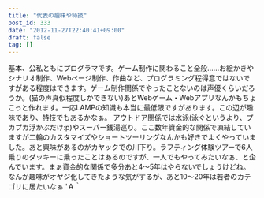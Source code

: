 ```yaml
---
title: "代表の趣味や特技"
post_id: 333
date: "2012-11-27T22:40:41+09:00"
draft: false
tag: []
---
```



基本、公私ともにプログラマです。ゲーム制作に関わること全般……お絵かきやシナリオ制作、Webページ制作、作曲など、プログラミング程得意ではないですがある程度はできます。ゲーム制作関係でやったことないのは声優くらいだろうか。(猫の声真似程度しかできない)あとWebゲーム・Webアプリなんかもちょこっと作れます。一応LAMPの知識も本当に最低限ですがあります。この辺が趣味であり、特技でもあるかなぁ。 アウトドア関係では水泳(泳ぐというより、プカプカ浮かぶだけ:p)やスーパー銭湯巡り。ここ数年資金的な関係で凍結していますが二輪のカスタマイズやショートツーリングなんかも好きでよくやっていました。あと興味があるのがカヤックでの川下り。ラフティング体験ツアーで6人乗りのダッキーに乗ったことはあるのですが、一人でもやってみたいなぁ、と企んでいます。まぁ資金的な関係で多分あと4～5年はやらないでしょうけどね。 なんか趣味がオヤジ化してきたような気がするが、あと10～20年は若者のカテゴリに居たいなぁ 'Ａ｀
